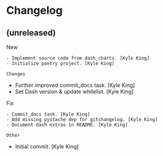 Changelog
=========


(unreleased)
------------

New
~~~
- Implement source code from dash_charts. [Kyle King]
- Initialize poetry project. [Kyle King]

Changes
~~~~~~~
- Further improved commit_docs task. [Kyle King]
- Set Dash version & update whitelist. [Kyle King]

Fix
~~~
- Commit_docs task. [Kyle King]
- Add missing pystache dep for gitchangelog. [Kyle King]
- Document dash extras in README. [Kyle King]

Other
~~~~~
- Initial commit. [Kyle King]


